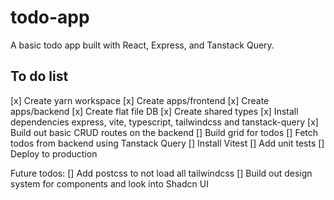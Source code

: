 # todo-app

A basic todo app built with React, Express, and Tanstack Query.

## To do list

[x] Create yarn workspace
[x] Create apps/frontend
[x] Create apps/backend
[x] Create flat file DB
[x] Create shared types
[x] Install dependencies express, vite, typescript, tailwindcss and  tanstack-query
[x] Build out basic CRUD routes on the backend
[] Build grid for todos
[] Fetch todos from backend using Tanstack Query
[] Install Vitest
[] Add unit tests
[] Deploy to production

Future todos:
[] Add postcss to not load all tailwindcss
[] Build out design system for components and look into Shadcn UI
